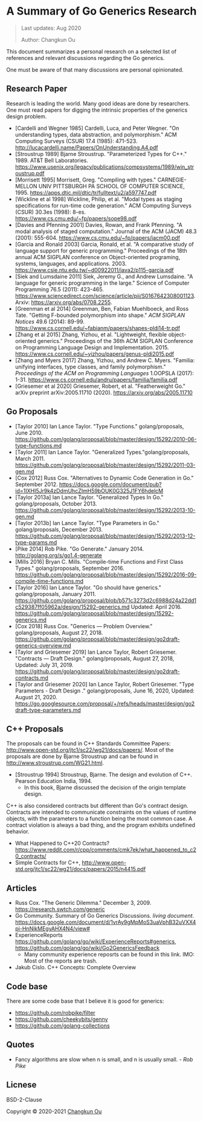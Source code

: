 # A Summary of Go Generics Research

> Last updates: Aug 2020
>
> Author: Changkun Ou

This document summarizes a personal research on a selected list of references and relevant discussions regarding the Go generics.

One must be aware of that many discussions are personal opinionated.

## Research Paper

Research is leading the world. Many good ideas are done by researchers.
One must read papers for digging the intrinsic properties of the generics design problem.

- [Cardelli and Wegner 1985] Cardelli, Luca, and Peter Wegner. "On understanding types, data abstraction, and polymorphism." ACM Computing Surveys (CSUR) 17.4 (1985): 471-523. http://lucacardelli.name/Papers/OnUnderstanding.A4.pdf
- [Stroustrup 1989] Bjarne Stroustrup. "Parameterized Types for C++." 1989. AT&T Bell Laboratories. https://www.usenix.org/legacy/publications/compsystems/1989/win_stroustrup.pdf
- [Morrisett 1995] Morrisett, Greg. "Compiling with types." CARNEGIE-MELLON UNIV PITTSBURGH PA SCHOOL OF COMPUTER SCIENCE, 1995. https://apps.dtic.mil/dtic/tr/fulltext/u2/a597747.pdf
- [Wickline et al 1998] Wickline, Philip, et al. "Modal types as staging specifications for run-time code generation." ACM Computing Surveys (CSUR) 30.3es (1998): 8-es. https://www.cs.cmu.edu/~fp/papers/sope98.pdf
- [Davies and Pfenning 2001] Davies, Rowan, and Frank Pfenning. "A modal analysis of staged computation." Journal of the ACM (JACM) 48.3 (2001): 555-604. https://www.cs.cmu.edu/~fp/papers/jacm00.pdf
- [Garcia and Ronald 2003] Garcia, Ronald, et al. "A comparative study of language support for generic programming." Proceedings of the 18th annual ACM SIGPLAN conference on Object-oriented programing, systems, languages, and applications. 2003. https://www.csie.ntu.edu.tw/~d00922011/java2/p115-garcia.pdf
- [Siek and Lumsdaine 2011] Siek, Jeremy G., and Andrew Lumsdaine. "A language for generic programming in the large." Science of Computer Programming 76.5 (2011): 423-465. https://www.sciencedirect.com/science/article/pii/S0167642308001123. Arxiv: https://arxiv.org/abs/0708.2255.
- [Greenman et al 2014] Greenman, Ben, Fabian Muehlboeck, and Ross Tate. "Getting F-bounded polymorphism into shape." *ACM SIGPLAN Notices* 49.6 (2014): 89-99. https://www.cs.cornell.edu/~fabianm/papers/shapes-pldi14-tr.pdf
- [Zhang et al 2015] Zhang, Yizhou, et al. "Lightweight, flexible object-oriented generics." Proceedings of the 36th ACM SIGPLAN Conference on Programming Language Design and Implementation. 2015. https://www.cs.cornell.edu/~yizhou/papers/genus-pldi2015.pdf
- [Zhang and Myers 2017] Zhang, Yizhou, and Andrew C. Myers. "Familia: unifying interfaces, type classes, and family polymorphism." *Proceedings of the ACM on Programming Languages* 1.OOPSLA (2017): 1-31. https://www.cs.cornell.edu/andru/papers/familia/familia.pdf
- [Griesemer et al 2020] Griesemer, Robert, et al. "Featherweight Go." arXiv preprint arXiv:2005.11710 (2020). https://arxiv.org/abs/2005.11710

## Go Proposals

- [Taylor 2010] Ian Lance Taylor. "Type Functions." golang/proposals, June 2010. https://github.com/golang/proposal/blob/master/design/15292/2010-06-type-functions.md
- [Taylor 2011] Ian Lance Taylor. "Generalized Types."golang/proposals, March 2011.  https://github.com/golang/proposal/blob/master/design/15292/2011-03-gen.md
- [Cox 2012] Russ Cox. "Alternatives to Dynamic Code Generation in Go." September 2012. https://docs.google.com/document/pub?id=1IXHI5Jr9k4zDdmUhcZImH59bOUK0G325J1FY6hdelcM
- [Taylor 2013a] Ian Lance Taylor. "Generalized Types In Go." golang/proposals, October 2013. https://github.com/golang/proposal/blob/master/design/15292/2013-10-gen.md
- [Taylor 2013b] Ian Lance Taylor. "Type Parameters in Go." golang/proposals, December 2013. https://github.com/golang/proposal/blob/master/design/15292/2013-12-type-params.md
- [Pike 2014] Rob Pike. "Go Generate." January 2014. http://golang.org/s/go1.4-generate
- [Mills 2016] Bryan C. Mills. "Compile-time Functions and First Class Types." golang/proposals, September 2016. https://github.com/golang/proposal/blob/master/design/15292/2016-09-compile-time-functions.md
- [Taylor 2016] Ian Lance Taylor. "Go should have generics." golang/proposals, January 2011. https://github.com/golang/proposal/blob/b571c3273d2c6988d24a22dd1c529387ff05962a/design/15292-generics.md Updated: April 2016. https://github.com/golang/proposal/blob/master/design/15292-generics.md
- [Cox 2018] Russ Cox. "Generics — Problem Overview." golang/proposals, August 27, 2018. https://github.com/golang/proposal/blob/master/design/go2draft-generics-overview.md
- [Taylor and Griesemer 2019] Ian Lance Taylor, Robert Griesemer. "Contracts — Draft Design." golang/proposals, August 27, 2018, Updated: July 31, 2019. https://github.com/golang/proposal/blob/master/design/go2draft-contracts.md
- [Taylor and Griesemer 2020] Ian Lance Taylor, Robert Griesemer. "Type Parameters - Draft Design
." golang/proposals, June 16, 2020, Updated: August 21, 2020. https://go.googlesource.com/proposal/+/refs/heads/master/design/go2draft-type-parameters.md

## C++ Proposals

The proposals can be found in C++ Standards Committee Papers: http://www.open-std.org/jtc1/sc22/wg21/docs/papers/. Most of the proposals are done by Bjarne Stroustrup and can be found in http://www.stroustrup.com/WG21.html.

- [Stroustrup 1994] Stroustrup, Bjarne. The design and evolution of C++. Pearson Education India, 1994.
  + In this book, Bjarne discussed the decision of the origin template design.

C++ is also considered contracts but different than Go's contract design. Contracts are intended to communicate constraints on the values of runtime objects, with the parameters to a function being the most common case. A contract violation is always a bad thing, and the program exhibits undefined behavior.

- What Happened to C++20 Contracts? https://www.reddit.com/r/cpp/comments/cmk7ek/what_happened_to_c20_contracts/
- Simple Contracts for C++, http://www.open-std.org/jtc1/sc22/wg21/docs/papers/2015/n4415.pdf

## Articles

- Russ Cox. "The Generic Dilemma." December 3, 2009. https://research.swtch.com/generic
- Go Community. Summary of Go Generics Discussions. *living document*. https://docs.google.com/document/d/1vrAy9gMpMoS3uaVphB32uVXX4pi-HnNjkMEgyAHX4N4/view#
- ExperienceReports https://github.com/golang/go/wiki/ExperienceReports#generics, https://github.com/golang/go/wiki/Go2GenericsFeedback
  + Many community experience reposrts can be found in this link. IMO: Most of the reports are trash.
- Jakub Cislo. C++ Concepts: Complete Overview

## Code base

There are some code base that I believe it is good for generics:

- https://github.com/robpike/filter
- https://github.com/cheekybits/genny
- https://github.com/golang-collections

## Quotes

- Fancy algorithms are slow when n is small, and n is usually small. *- Rob Pike*

## Licnese

BSD-2-Clause

Copyright &copy; 2020-2021 [Changkun Ou](https://changkun.de)
